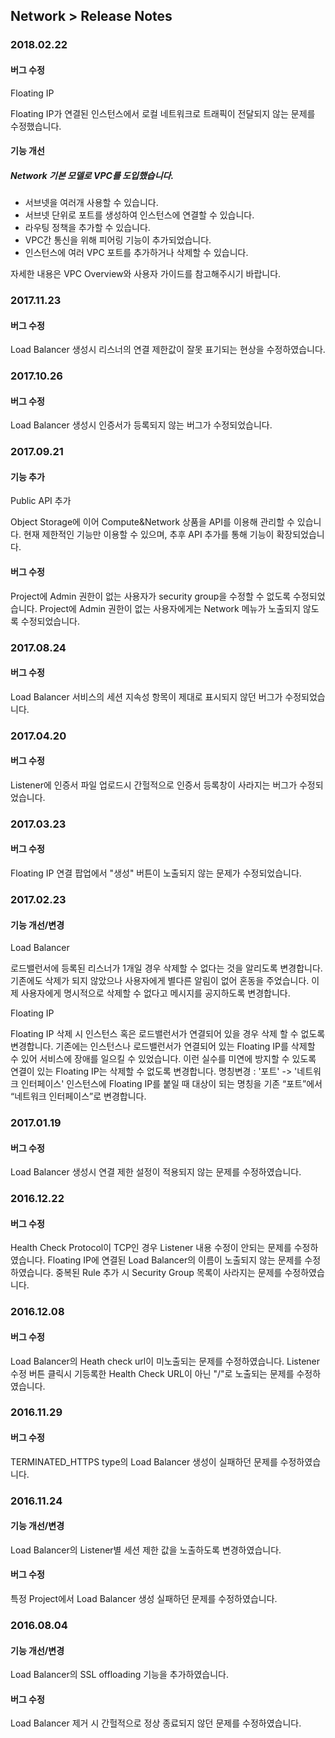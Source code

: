 ## Network > Release Notes

### 2018.02.22

#### 버그 수정

Floating IP

Floating IP가 연결된 인스턴스에서 로컬 네트워크로 트래픽이 전달되지 않는 문제를 수정했습니다.

#### 기능 개선

##### Network 기본 모델로 VPC를 도입했습니다.

* 서브넷을 여러개 사용할 수 있습니다.
* 서브넷 단위로 포트를 생성하여 인스턴스에 연결할 수 있습니다.
* 라우팅 정책을 추가할 수 있습니다.
* VPC간 통신을 위해 피어링 기능이 추가되었습니다.
* 인스턴스에 여러 VPC 포트를 추가하거나 삭제할 수 있습니다.

자세한 내용은 VPC Overview와 사용자 가이드를 참고해주시기 바랍니다.


### 2017.11.23

#### 버그 수정

Load Balancer 생성시 리스너의 연결 제한값이 잘못 표기되는 현상을 수정하였습니다.

### 2017.10.26

#### 버그 수정

Load Balancer 생성시 인증서가 등록되지 않는 버그가 수정되었습니다.

### 2017.09.21

#### 기능 추가

Public API 추가

Object Storage에 이어 Compute&Network 상품을 API를 이용해 관리할 수 있습니다.
현재 제한적인 기능만 이용할 수 있으며, 추후 API 추가를 통해 기능이 확장되었습니다.

#### 버그 수정

Project에 Admin 권한이 없는 사용자가 security group을 수정할 수 없도록 수정되었습니다.
Project에 Admin 권한이 없는 사용자에게는 Network 메뉴가 노출되지 않도록 수정되었습니다.

### 2017.08.24

#### 버그 수정

Load Balancer 서비스의 세션 지속성 항목이 제대로 표시되지 않던 버그가 수정되었습니다.


### 2017.04.20

#### 버그 수정

Listener에 인증서 파일 업로드시 간헐적으로 인증서 등록창이 사라지는 버그가 수정되었습니다.


### 2017.03.23

#### 버그 수정
Floating IP 연결 팝업에서 "생성" 버튼이 노출되지 않는 문제가 수정되었습니다.



### 2017.02.23

#### 기능 개선/변경

Load Balancer

로드밸런서에 등록된 리스너가 1개일 경우 삭제할 수 없다는 것을 알리도록 변경합니다.
기존에도 삭제가 되지 않았으나 사용자에게 별다른 알림이 없어 혼동을 주었습니다.
이제 사용자에게 명시적으로 삭제할 수 없다고 메시지를 공지하도록 변경합니다.

Floating IP

Floating IP 삭제 시 인스턴스 혹은 로드밸런서가 연결되어 있을 경우 삭제 할 수 없도록 변경합니다.
기존에는 인스턴스나 로드밸런서가 연결되어 있는 Floating IP를 삭제할 수 있어 서비스에 장애를 일으킬 수 있었습니다.
이런 실수를 미연에 방지할 수 있도록 연결이 있는 Floating IP는 삭제할 수 없도록 변경합니다.
명칭변경 : '포트' -> '네트워크 인터페이스'
인스턴스에 Floating IP를 붙일 때 대상이 되는 명칭을 기존 “포트”에서 “네트워크 인터페이스”로 변경합니다.


### 2017.01.19

#### 버그 수정

Load Balancer 생성시 연결 제한 설정이 적용되지 않는 문제를 수정하였습니다.



### 2016.12.22

#### 버그 수정

Health Check Protocol이 TCP인 경우 Listener 내용 수정이 안되는 문제를 수정하였습니다.
Floating IP에 연결된 Load Balancer의 이름이 노출되지 않는 문제를 수정하였습니다.
중복된 Rule 추가 시 Security Group 목록이 사라지는 문제를 수정하였습니다.






### 2016.12.08

#### 버그 수정

Load Balancer의 Heath check url이 미노출되는 문제를 수정하였습니다.
Listener 수정 버튼 클릭시 기등록한 Health Check URL이 아닌 "/"로 노출되는 문제를 수정하였습니다.








### 2016.11.29

#### 버그 수정

TERMINATED_HTTPS type의 Load Balancer 생성이 실패하던 문제를 수정하였습니다.



### 2016.11.24

#### 기능 개선/변경

Load Balancer의 Listener별 세션 제한 값을 노출하도록 변경하였습니다.

#### 버그 수정

특정 Project에서 Load Balancer 생성 실패하던 문제를 수정하였습니다.



### 2016.08.04

#### 기능 개선/변경

Load Balancer의 SSL offloading 기능을 추가하였습니다.

#### 버그 수정

Load Balancer 제거 시 간헐적으로 정상 종료되지 않던 문제를 수정하였습니다.



